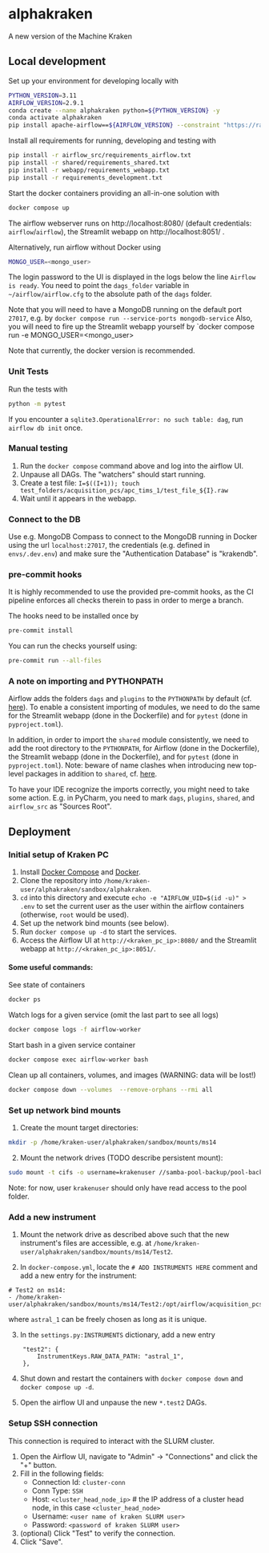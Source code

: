 # alphakraken
A new version of the Machine Kraken

## Local development
Set up your environment for developing locally with
```bash
PYTHON_VERSION=3.11
AIRFLOW_VERSION=2.9.1
conda create --name alphakraken python=${PYTHON_VERSION} -y
conda activate alphakraken
pip install apache-airflow==${AIRFLOW_VERSION} --constraint "https://raw.githubusercontent.com/apache/airflow/constraints-${AIRFLOW_VERSION}/constraints-${PYTHON_VERSION}.txt"
```

Install all requirements for running, developing and testing with
```bash
pip install -r airflow_src/requirements_airflow.txt
pip install -r shared/requirements_shared.txt
pip install -r webapp/requirements_webapp.txt
pip install -r requirements_development.txt
```

Start the docker containers providing an all-in-one solution with
```bash
docker compose up
```
The airflow webserver runs on http://localhost:8080/ (default credentials: `airflow`/`airflow`), the Streamlit webapp on http://localhost:8051/ .

Alternatively, run airflow without Docker using
```bash
MONGO_USER=<mongo_user>
```
The login password to the UI is displayed in the logs below the line `Airflow is ready`.
You need to point the `dags_folder` variable in ` ~/airflow/airflow.cfg` to the absolute path of the `dags` folder.

Note that you will need to have a MongoDB running on the default port `27017`, e.g. by
`docker compose run --service-ports mongodb-service`
Also, you will need to fire up the Streamlit webapp yourself by `docker compose run -e MONGO_USER=<mongo_user>

Note that currently, the docker version is recommended.

### Unit Tests
Run the tests with
```bash
python -m pytest
```
If you encounter a `sqlite3.OperationalError: no such table: dag`, run `airflow db init` once.

### Manual testing
1. Run the `docker compose` command above and log into the airflow UI.
2. Unpause all DAGs. The "watchers" should start running.
3. Create a test file: `I=$((I+1)); touch test_folders/acquisition_pcs/apc_tims_1/test_file_${I}.raw`
4. Wait until it appears in the webapp.

### Connect to the DB
Use e.g. MongoDB Compass to connect to the MongoDB running in Docker using the url `localhost:27017`,
the credentials (e.g. defined in `envs/.dev.env`) and make sure the "Authentication Database" is "krakendb".

### pre-commit hooks
It is highly recommended to use the provided pre-commit hooks, as the CI pipeline enforces all checks therein to
pass in order to merge a branch.

The hooks need to be installed once by
```bash
pre-commit install
```
You can run the checks yourself using:
```bash
pre-commit run --all-files
```

### A note on importing and PYTHONPATH
Airflow adds the folders `dags` and `plugins` to the `PYTHONPATH`
by default (cf. [here](https://airflow.apache.org/docs/apache-airflow/stable/administration-and-deployment/modules_management.html#built-in-pythonpath-entries-in-airflow)).
To enable a consistent importing of modules, we need to do the same for the Streamlit webapp (done in the Dockerfile) and for `pytest` (done in `pyproject.toml`).

In addition, in order to import the `shared` module consistently, we need to add the root directory to the `PYTHONPATH`,
for Airflow (done in the Dockerfile), the Streamlit webapp (done in the Dockerfile), and for `pytest` (done in `pyproject.toml`).
Note: beware of name clashes when introducing new top-level packages in addition to `shared`, cf.
[here](https://airflow.apache.org/docs/apache-airflow/stable/administration-and-deployment/modules_management.html#best-practices-for-your-code-naming).

To have your IDE recognize the imports correctly, you might need to take some action.
E.g. in PyCharm, you need to mark `dags`, `plugins`, `shared`, and `airflow_src` as "Sources Root".

## Deployment
### Initial setup of Kraken PC
1. Install
[Docker Compose](https://docs.docker.com/engine/install/ubuntu/) and
[Docker](https://docs.docker.com/compose/install/linux/#install-using-the-repository).
2. Clone the repository into `/home/kraken-user/alphakraken/sandbox/alphakraken`.
3. `cd` into this directory and execute `echo -e "AIRFLOW_UID=$(id -u)" > .env` to set the current user as the user
within the airflow containers (otherwise, `root` would be used).
4. Set up the network bind mounts (see below).
5. Run `docker compose up -d` to start the services.
6. Access the Airflow UI at `http://<kraken_pc_ip>:8080/` and the Streamlit webapp at `http://<kraken_pc_ip>:8051/`.

#### Some useful commands:
See state of containers
```bash
docker ps
```

Watch logs for a given service (omit the last part to see all logs)
```bash
docker compose logs -f airflow-worker
```

Start bash in a given service container
```bash
docker compose exec airflow-worker bash
```

Clean up all containers, volumes, and images (WARNING: data will be lost!)
```bash
docker compose down --volumes  --remove-orphans --rmi all
```

### Set up network bind mounts
1. Create the mount target directories:
```bash
mkdir -p /home/kraken-user/alphakraken/sandbox/mounts/ms14
```
2. Mount the network drives (TODO describe persistent mount):
```bash
sudo mount -t cifs -o username=krakenuser //samba-pool-backup/pool-backup /home/kraken-user/alphakraken/sandbox/mounts/ms14
```
Note: for now, user `krakenuser` should only have read access to the pool folder.

### Add a new instrument
1. Mount the network drive as described above such that the new instrument's files are accessible,
e.g. at  `/home/kraken-user/alphakraken/sandbox/mounts/ms14/Test2`.

2. In `docker-compose.yml`, locate the `# ADD INSTRUMENTS HERE` comment and add a new entry for the instrument:
```
# Test2 on ms14:
- /home/kraken-user/alphakraken/sandbox/mounts/ms14/Test2:/opt/airflow/acquisition_pcs/astral_1
```
where `astral_1` can be freely chosen as long as it is unique.

3. In the `settings.py:INSTRUMENTS` dictionary, add a new entry
```
    "test2": {
        InstrumentKeys.RAW_DATA_PATH: "astral_1",
    },
```

4. Shut down and restart the containers with `docker compose down` and `docker compose up -d`.

5. Open the airflow UI and unpause the new `*.test2` DAGs.


### Setup SSH connection
This connection is required to interact with the SLURM cluster.

1. Open the Airflow UI, navigate to "Admin" -> "Connections" and click the "+" button.
2. Fill in the following fields:
    - Connection Id: `cluster-conn`
    - Conn Type: `SSH`
    - Host: `<cluster_head_node_ip>`  # the IP address of a cluster head node, in this case `<cluster_head_node>`
    - Username: `<user name of kraken SLURM user>`
    - Password: `<password of kraken SLURM user>`
3. (optional) Click "Test" to verify the connection.
4. Click "Save".
